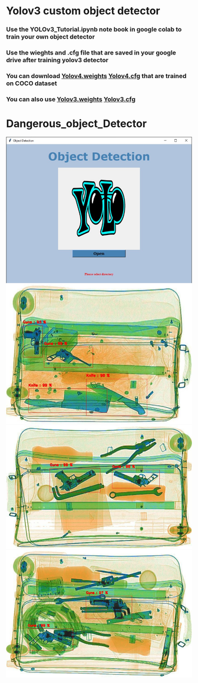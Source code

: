 # Yolov3 custom object detector 
### Use the YOLOv3_Tutorial.ipynb note book in google colab to train your own object detector
### Use the wieghts and .cfg file that are saved in your google drive after training yolov3 detector
### You can download [Yolov4.weights](https://drive.google.com/file/d/1nbCEW-gG08zakvGkTdL319_RUqTiNFLQ/view?usp=sharing) [Yolov4.cfg](https://drive.google.com/file/d/1ZHokj9JKVBh9kQy98rwFj2lIZDEhjeiO/view?usp=sharing)  that are trained on COCO dataset<br/>
### You can also use [Yolov3.weights](https://drive.google.com/file/d/17sQyTIvcAOtLomNl4ydXOimRx9zBuK4B/view?usp=sharing) [Yolov3.cfg](https://drive.google.com/file/d/1Q9GhXifuAszsCThWOL5FTlWrNUbhhKTn/view?usp=sharing)<br/>
# Dangerous_object_Detector
![Example 1](examples/main.jpg)<!-- -->
![Example 2](examples/P00017.jpg)<!-- -->
![Example 3](examples/P00946.jpg)<!-- -->
![Example 4](examples/P00959.jpg)<!-- -->
